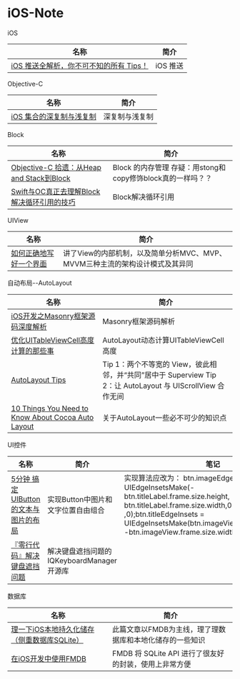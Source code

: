 # iOS-Note


iOS

名称  |  简介
---- | ----
[iOS 推送全解析，你不可不知的所有 Tips！](http://www.cocoachina.com/ios/20160908/17511.html)|iOS 推送


Objective-C

名称  |  简介
---- | ----
[iOS 集合的深复制与浅复制](https://www.zybuluo.com/MicroCai/note/50592)|深复制与浅复制

Block

名称  |  简介
---- | ----
[Objective-C 拾遗：从Heap and Stack到Block](https://github.com/100mango/zen/blob/master/Objective-C%20%E6%8B%BE%E9%81%97%EF%BC%9A%E4%BB%8EHeap%20and%20Stack%E5%88%B0Block%20/Objective-C%20%E6%8B%BE%E9%81%97%EF%BC%9A%E4%BB%8EHeap%20and%20Stack%E5%88%B0Block%20.md)|Block 的内存管理 存疑：用stong和copy修饰block真的一样吗？？
[Swift与OC真正去理解Block解决循环引用的技巧](http://www.cocoachina.com/ios/20160831/17438.html)|Block解决循环引用

UIView 

名称  |  简介
---- | ----
[如何正确地写好一个界面](http://oncenote.com/2015/12/08/How-to-build-UI/)|讲了View的内部机制，以及简单分析MVC、MVP、MVVM三种主流的架构设计模式及其异同

自动布局--AutoLayout

名称  |  简介
---- | ----
[iOS开发之Masonry框架源码深度解析](http://www.cocoachina.com/ios/20160718/17094.html)|Masonry框架源码解析
[优化UITableViewCell高度计算的那些事](http://blog.sunnyxx.com/2015/05/17/cell-height-calculation/)|AutoLayout动态计算UITableViewCell高度
[AutoLayout Tips](https://github.com/nixzhu/dev-blog/blob/master/autolayout-tips.md#tip-2)|Tip 1：两个不等宽的 View，彼此相邻，并“共同”居中于 Superview  Tip 2：让 AutoLayout 与 UIScrollView 合作无间
[10 Things You Need to Know About Cocoa Auto Layout](https://oleb.net/blog/2013/03/things-you-need-to-know-about-cocoa-autolayout/)|关于AutoLayout一些必不可少的知识点

UI控件

名称  |  简介  |  笔记
---- | ---- | ----
[5分钟 搞定UIButton的文本与图片的布局](http://www.jianshu.com/p/a4755c789545)|实现Button中图片和文字位置自由组合 |实现算法应改为： btn.imageEdgeInsets = UIEdgeInsetsMake(- btn.titleLabel.frame.size.height, btn.titleLabel.frame.size.width,0 ,0);btn.titleEdgeInsets = UIEdgeInsetsMake(btn.imageView.frame.size.height, -btn.imageView.frame.size.width, 0, 0);
[『零行代码』解决键盘遮挡问题](https://github.com/Draveness/iOS-Source-Code-Analyze/blob/master/contents/IQKeyboardManager/%E3%80%8E%E9%9B%B6%E8%A1%8C%E4%BB%A3%E7%A0%81%E3%80%8F%E8%A7%A3%E5%86%B3%E9%94%AE%E7%9B%98%E9%81%AE%E6%8C%A1%E9%97%AE%E9%A2%98%EF%BC%88iOS%EF%BC%89.md)|解决键盘遮挡问题的IQKeyboardManager 开源库

数据库

名称  |  简介
---- | ----
[理一下iOS本地持久化储存（侧重数据库SQLite）](http://www.cocoachina.com/ios/20160323/15764.html)|此篇文章以FMDB为主线，理了理数据库和本地化储存的一些知识
[在iOS开发中使用FMDB](http://blog.devtang.com/2012/04/22/use-fmdb/)|FMDB 将 SQLite API 进行了很友好的封装，使用上非常方便

       
       
        
